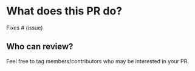 # What does this PR do?

<!--
Thank you for submitting a PR to the Open-source AI cookbook!

Someone will review your PR shortly. They may suggest changes to further improve your contribution. 
If no one reviewed your PR after a week has passed, don't hesitate to post a new comment @-mentioning the same 
persons---sometimes notifications get lost.

-->

<!-- Remove if not applicable -->

Fixes # (issue)

## Who can review?

Feel free to tag members/contributors who may be interested in your PR.

<!-- 

At the moment, please tag @MKhalusova

-->
